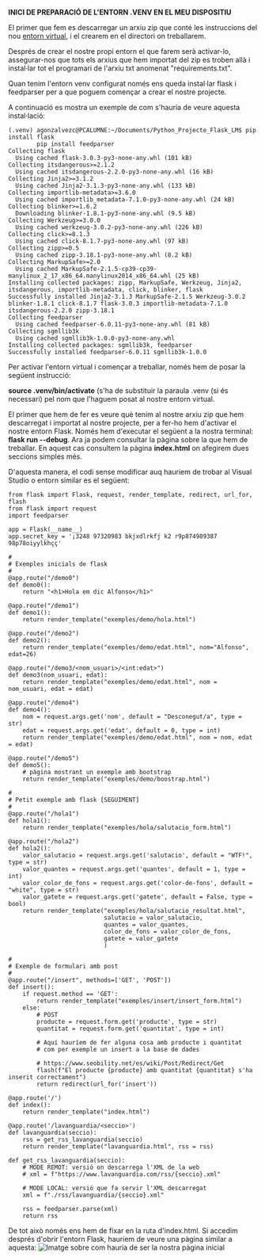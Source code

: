 **INICI DE PREPARACIÓ DE L'ENTORN .VENV EN EL MEU DISPOSITIU**

El primer que fem es descarregar un arxiu zip que conté les instruccions del nou [entorn virtual](https://docs.python.org/es/3/library/venv.html), i el crearem en el directori on treballarem.  

Després de crear el nostre propi entorn el que farem serà activar-lo, assegurar-nos que tots els arxius que hem importat del zip es troben allà i instal·lar tot el programari de l'arxiu txt anomenat "requirements.txt".



Quan tenim l'entorn venv configurat només ens queda instal·lar flask i feedparser per a que poguem començar a crear el nostre projecte. 

A continuació es mostra un exemple de com s'hauria de veure aquesta instal·lació:

```
(.venv) agonzalvezc@PCALUMNE:~/Documents/Python_Projecte_Flask_LM$ pip install flask
        pip install feedparser
Collecting flask
  Using cached flask-3.0.3-py3-none-any.whl (101 kB)
Collecting itsdangerous>=2.1.2
  Using cached itsdangerous-2.2.0-py3-none-any.whl (16 kB)
Collecting Jinja2>=3.1.2
  Using cached Jinja2-3.1.3-py3-none-any.whl (133 kB)
Collecting importlib-metadata>=3.6.0
  Using cached importlib_metadata-7.1.0-py3-none-any.whl (24 kB)
Collecting blinker>=1.6.2
  Downloading blinker-1.8.1-py3-none-any.whl (9.5 kB)
Collecting Werkzeug>=3.0.0
  Using cached werkzeug-3.0.2-py3-none-any.whl (226 kB)
Collecting click>=8.1.3
  Using cached click-8.1.7-py3-none-any.whl (97 kB)
Collecting zipp>=0.5
  Using cached zipp-3.18.1-py3-none-any.whl (8.2 kB)
Collecting MarkupSafe>=2.0
  Using cached MarkupSafe-2.1.5-cp39-cp39-manylinux_2_17_x86_64.manylinux2014_x86_64.whl (25 kB)
Installing collected packages: zipp, MarkupSafe, Werkzeug, Jinja2, itsdangerous, importlib-metadata, click, blinker, flask
Successfully installed Jinja2-3.1.3 MarkupSafe-2.1.5 Werkzeug-3.0.2 blinker-1.8.1 click-8.1.7 flask-3.0.3 importlib-metadata-7.1.0 itsdangerous-2.2.0 zipp-3.18.1
Collecting feedparser
  Using cached feedparser-6.0.11-py3-none-any.whl (81 kB)
Collecting sgmllib3k
  Using cached sgmllib3k-1.0.0-py3-none-any.whl
Installing collected packages: sgmllib3k, feedparser
Successfully installed feedparser-6.0.11 sgmllib3k-1.0.0

```

Per activar l'entorn virtual i començar a treballar, només hem de posar la següent instrucció: 

**source .venv/bin/activate** (s'ha de substituir la paraula .venv (si és necessari) pel nom que l'haguem posat al nostre entorn virtual. 

El primer que hem de fer es veure què tenim al nostre arxiu zip que hem descarregat i importat al nostre projecte, per a fer-ho hem d'activar el nostre entorn Flask. Només hem d'executar el següent a la nostra terminal: **flask run --debug**. Ara ja podem consultar la pàgina sobre la que hem de treballar. En aquest cas consultem la pàgina **index.html** on afegirem dues seccions simples més. 

D'aquesta manera, el codi sense modificar auq hauriem de trobar al Visual Studio o entorn similar es el següent: 


```
from flask import Flask, request, render_template, redirect, url_for, flash
from flask import request
import feedparser

app = Flask(__name__)
app.secret_key = '¡3248 97320983 bkjxdlrkfj k2 r9p874989387 98p78oiyylkhçç'

#
# Exemples inicials de flask
#
@app.route("/demo0")
def demo0():
    return "<h1>Hola em dic Alfonso</h1>"

@app.route("/demo1")
def demo1():
    return render_template("exemples/demo/hola.html")

@app.route("/demo2")
def demo2():
    return render_template("exemples/demo/edat.html", nom="Alfonso", edat=26)

@app.route("/demo3/<nom_usuari>/<int:edat>")
def demo3(nom_usuari, edat):
    return render_template("exemples/demo/edat.html", nom = nom_usuari, edat = edat)

@app.route("/demo4")
def demo4():
    nom = request.args.get('nom', default = "Desconegut/a", type = str)
    edat = request.args.get('edat', default = 0, type = int)
    return render_template("exemples/demo/edat.html", nom = nom, edat = edat)

@app.route("/demo5")
def demo5():
    # pàgina mostrant un exemple amb bootstrap
    return render_template("exemples/demo/boostrap.html")

#
# Petit exemple amb flask [SEGUIMENT]
#
@app.route("/hola1")
def hola1():
    return render_template("exemples/hola/salutacio_form.html")

@app.route("/hola2")
def hola2():
    valor_salutacio = request.args.get('salutacio', default = "WTF!", type = str)
    valor_quantes = request.args.get('quantes', default = 1, type = int)
    valor_color_de_fons = request.args.get('color-de-fons', default = "white", type = str)
    valor_gatete = request.args.get('gatete', default = False, type = bool)
    return render_template("exemples/hola/salutacio_resultat.html", 
                           salutacio = valor_salutacio, 
                           quantes = valor_quantes,
                           color_de_fons = valor_color_de_fons,
                           gatete = valor_gatete
                           )

#
# Exemple de formulari amb post
#
@app.route("/insert", methods=['GET', 'POST'])
def insert():
    if request.method == 'GET':
        return render_template("exemples/insert/insert_form.html")
    else:
        # POST
        producte = request.form.get('producte', type = str)
        quantitat = request.form.get('quantitat', type = int)

        # Aquí hauríem de fer alguna cosa amb producte i quantitat
        # com per exemple un insert a la base de dades

        # https://www.seobility.net/es/wiki/Post/Redirect/Get
        flash(f"El producte {producte} amb quantitat {quantitat} s'ha inserit correctament")
        return redirect(url_for('insert'))

@app.route('/')
def index():
    return render_template("index.html")

@app.route('/lavanguardia/<seccio>')
def lavanguardia(seccio):
    rss = get_rss_lavanguardia(seccio)
    return render_template("lavanguardia.html", rss = rss)

def get_rss_lavanguardia(seccio):
    # MODE REMOT: versió on descarrega l'XML de la web
    # xml = f"https://www.lavanguardia.com/rss/{seccio}.xml"
    
    # MODE LOCAL: versió que fa servir l'XML descarregat
    xml = f"./rss/lavanguardia/{seccio}.xml"
    
    rss = feedparser.parse(xml)
    return rss

```
De tot això només ens hem de fixar en la ruta d'index.html. Si accedim després d'obrir l'entorn Flask, hauriem de veure una pàgina similar a aquesta: 
![Imatge sobre com hauria de ser la nostra pàgina inicial](https://raw.githubusercontent.com/AlexGonzalvez/Projecte_Flask_LM/master/templates/diaris_init.png)




